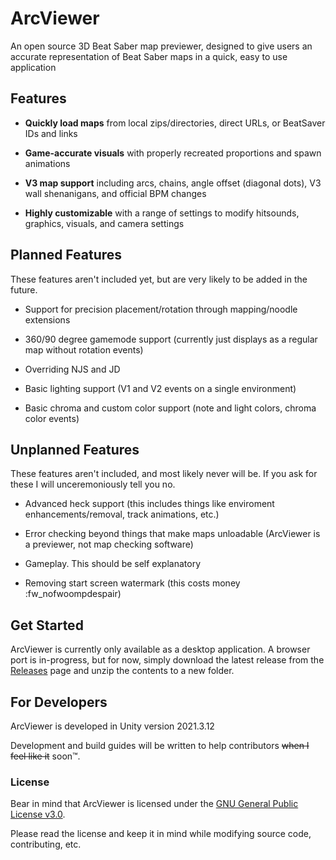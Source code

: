 # ArcViewer
An open source 3D Beat Saber map previewer, designed to give users an accurate representation of Beat Saber maps in a quick, easy to use application

## Features
- **Quickly load maps** from local zips/directories, direct URLs, or BeatSaver IDs and links

- **Game-accurate visuals** with properly recreated proportions and spawn animations

- **V3 map support** including arcs, chains, angle offset (diagonal dots), V3 wall shenanigans, and official BPM changes

- **Highly customizable** with a range of settings to modify hitsounds, graphics, visuals, and camera settings

## Planned Features
These features aren't included yet, but are very likely to be added in the future.

- Support for precision placement/rotation through mapping/noodle extensions

- 360/90 degree gamemode support (currently just displays as a regular map without rotation events)

- Overriding NJS and JD

- Basic lighting support (V1 and V2 events on a single environment)

- Basic chroma and custom color support (note and light colors, chroma color events)

## Unplanned Features
These features aren't included, and most likely never will be. If you ask for these I will unceremoniously tell you no.

- Advanced heck support (this includes things like enviroment enhancements/removal, track animations, etc.)

- Error checking beyond things that make maps unloadable (ArcViewer is a previewer, not map checking software)

- Gameplay. This should be self explanatory

- Removing start screen watermark (this costs money :fw_nofwoompdespair)

## Get Started
ArcViewer is currently only available as a desktop application. A browser port is in-progress, but for now, simply download the latest release from the [Releases](https://github.com/AllPoland/ArcViewer/releases) page and unzip the contents to a new folder.

## For Developers
ArcViewer is developed in Unity version 2021.3.12

Development and build guides will be written to help contributors ~~when I feel like it~~ soon:tm:.

### License
Bear in mind that ArcViewer is licensed under the [GNU General Public License v3.0](LICENSE).

Please read the license and keep it in mind while modifying source code, contributing, etc.
